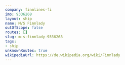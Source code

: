 ```yaml
---
company: finnlines-fi
imo: 9336268
layout: ship
name: M/S Finnlady
outOfScope: false
routes: []
slug: m-s-finnlady-9336268
tags:
- ship
unknownRoutes: true
wikipediaUrl: https://de.wikipedia.org/wiki/Finnlady
---
```

